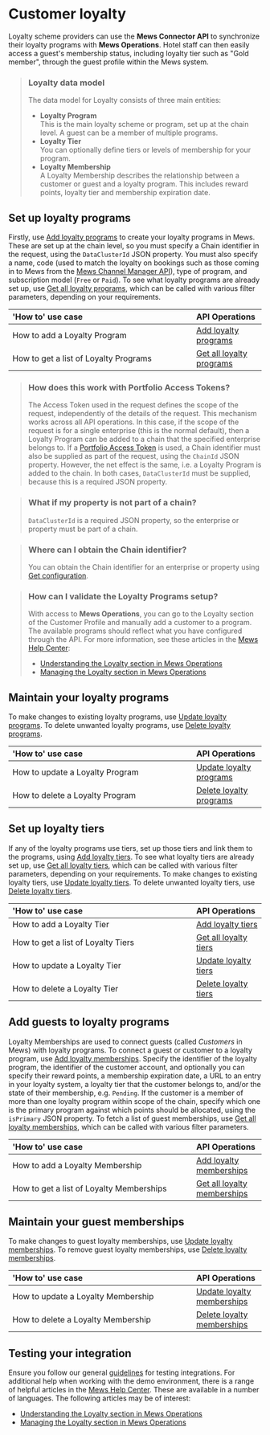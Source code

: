 # Customer loyalty

Loyalty scheme providers can use the **Mews Connector API** to synchronize their loyalty programs with **Mews Operations**.
Hotel staff can then easily access a guest's membership status, including loyalty tier such as "Gold member", through the guest profile within the Mews system.

> ### Loyalty data model
>
> The data model for Loyalty consists of three main entities:
> * **Loyalty Program**<br>This is the main loyalty scheme or program, set up at the chain level. A guest can be a member of multiple programs.
> * **Loyalty Tier**<br>You can optionally define tiers or levels of membership for your program.
> * **Loyalty Membership**<br>A Loyalty Membership describes the relationship between a customer or guest and a loyalty program. This includes reward points, loyalty tier and membership expiration date.

## Set up loyalty programs

Firstly, use [Add loyalty programs](../operations/loyaltyprograms.md#add-loyalty-programs) to create your loyalty programs in Mews. These are set up at the chain level, so you must specify a Chain identifier in the request, using the `DataClusterId` JSON property. You must also specify a name, code (used to match the loyalty on bookings such as those coming in to Mews from the [Mews Channel Manager API](https://mews-systems.gitbook.io/channel-manager-api)), type of program, and subscription model (`Free` or `Paid`). To see what loyalty programs are already set up, use [Get all loyalty programs](../operations/loyaltyprograms.md#get-all-loyalty-programs), which can be called with various filter parameters, depending on your requirements.

| <div style="width:350px">'How to' use case</div> | API Operations |
| :-- | :-- |
| How to add a Loyalty Program | [Add loyalty programs](../operations/loyaltyprograms.md#add-loyalty-programs) |
| How to get a list of Loyalty Programs | [Get all loyalty programs](../operations/loyaltyprograms.md#get-all-loyalty-programs) |

> ### How does this work with Portfolio Access Tokens?
>
> The Access Token used in the request defines the scope of the request, independently of the details of the request. This mechanism works across all API operations.
> In this case, if the scope of the request is for a single enterprise (this is the normal default), then a Loyalty Program can be added to a chain that the specified enterprise belongs to.
> If a [Portfolio Access Token](../guidelines/multi-property.md) is used, a Chain identifier must also be supplied as part of the request, using the `ChainId` JSON property. However, the net effect is the same, i.e. a Loyalty Program is added to the chain.
> In both cases, `DataClusterId` must be supplied, because this is a required JSON property.

> ### What if my property is not part of a chain?
>
> `DataClusterId` is a required JSON property, so the enterprise or property must be part of a chain.

> ### Where can I obtain the Chain identifier?
>
> You can obtain the Chain identifier for an enterprise or property using [Get configuration](../operations/configuration.md#get-configuration).

> ### How can I validate the Loyalty Programs setup?
>
> With access to **Mews Operations**, you can go to the Loyalty section of the Customer Profile and manually add a customer to a program. The available programs should reflect what you have configured through the API.
> For more information, see these articles in the [Mews Help Center](https://help.mews.com):
> * [Understanding the Loyalty section in Mews Operations](https://help.mews.com/s/article/Understanding-the-Loyalty-section-in-Mews-Operations)
> * [Managing the Loyalty section in Mews Operations](https://help.mews.com/s/article/Managing-the-Loyalty-section-in-Mews-Operations)

## Maintain your loyalty programs

To make changes to existing loyalty programs, use [Update loyalty programs](../operations/loyaltyprograms.md#update-loyalty-programs). To delete unwanted loyalty programs, use [Delete loyalty programs](../operations/loyaltyprograms.md#delete-loyalty-programs).

| <div style="width:350px">'How to' use case</div> | API Operations |
| :-- | :-- |
| How to update a Loyalty Program | [Update loyalty programs](../operations/loyaltyprograms.md#update-loyalty-programs) |
| How to delete a Loyalty Program | [Delete loyalty programs](../operations/loyaltyprograms.md#delete-loyalty-programs) |

## Set up loyalty tiers

If any of the loyalty programs use tiers, set up those tiers and link them to the programs, using [Add loyalty tiers](../operations/loyaltytiers.md#add-loyalty-tiers). To see what loyalty tiers are already set up, use [Get all loyalty tiers](../operations/loyaltytiers.md#get-all-loyalty-tiers), which can be called with various filter parameters, depending on your requirements. To make changes to existing loyalty tiers, use [Update loyalty tiers](../operations/loyaltytiers.md#update-loyalty-tiers). To delete unwanted loyalty tiers, use [Delete loyalty tiers](../operations/loyaltytiers.md#delete-loyalty-tiers).

| <div style="width:350px">'How to' use case</div> | API Operations |
| :-- | :-- |
| How to add a Loyalty Tier | [Add loyalty tiers](../operations/loyaltytiers.md#add-loyalty-tiers) |
| How to get a list of Loyalty Tiers | [Get all loyalty tiers](../operations/loyaltytiers.md#get-all-loyalty-tiers) |
| How to update a Loyalty Tier | [Update loyalty tiers](../operations/loyaltytiers.md#update-loyalty-tiers) |
| How to delete a Loyalty Tier | [Delete loyalty tiers](../operations/loyaltytiers.md#delete-loyalty-tiers) |

## Add guests to loyalty programs

Loyalty Memberships are used to connect guests (called _Customers_ in Mews) with loyalty programs. To connect a guest or customer to a loyalty program, use [Add loyalty memberships](../operations/loyaltymemberships.md#add-loyalty-memberships). Specify the identifier of the loyalty program, the identifier of the customer account, and optionally you can specify their reward points, a membership expiration date, a URL to an entry in your loyalty system, a loyalty tier that the customer belongs to, and/or the state of their membership, e.g. `Pending`. If the customer is a member of more than one loyalty program within scope of the chain, specify which one is the primary program against which points should be allocated, using the `isPrimary` JSON property.
To fetch a list of guest memberships, use [Get all loyalty memberships](../operations/loyaltymemberships.md#get-all-loyalty-memberships), which can be called with various filter parameters.

| <div style="width:350px">'How to' use case</div> | API Operations |
| :-- | :-- |
| How to add a Loyalty Membership | [Add loyalty memberships](../operations/loyaltymemberships.md#add-loyalty-memberships) |
| How to get a list of Loyalty Memberships | [Get all loyalty memberships](../operations/loyaltymemberships.md#get-all-loyalty-memberships) |

## Maintain your guest memberships

To make changes to guest loyalty memberships, use [Update loyalty memberships](../operations/loyaltymemberships.md#update-loyalty-memberships). To remove guest loyalty memberships, use [Delete loyalty memberships](../operations/loyaltymemberships.md#delete-loyalty-memberships).

| <div style="width:350px">'How to' use case</div> | API Operations |
| :-- | :-- |
| How to update a Loyalty Membership | [Update loyalty memberships](../operations/loyaltymemberships.md#update-loyalty-memberships) |
| How to delete a Loyalty Membership | [Delete loyalty memberships](../operations/loyaltymemberships.md#delete-loyalty-memberships) |

## Testing your integration

Ensure you follow our general [guidelines](../guidelines/README.md) for testing integrations.
For additional help when working with the demo environment, there is a range of helpful articles in the [Mews Help Center](https://help.mews.com/s/?language=en_US). These are available in a number of languages.
The following articles may be of interest:
* [Understanding the Loyalty section in Mews Operations](https://help.mews.com/s/article/Understanding-the-Loyalty-section-in-Mews-Operations)
* [Managing the Loyalty section in Mews Operations](https://help.mews.com/s/article/Managing-the-Loyalty-section-in-Mews-Operations)

